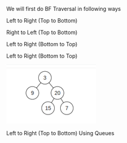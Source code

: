 

We will first do BF Traversal in following ways

Left to Right (Top to Bottom)

Right to Left (Top to Bottom)

Left to Right (Bottom to Top)

Left to Right (Bottom to Top)

![amar33](tree.png)

Left to Right (Top to Bottom) Using Queues



